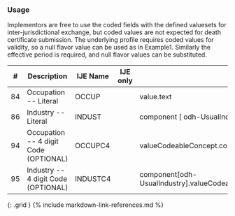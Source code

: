 ### Usage
Implementors are free to use the coded fields with the defined valuesets for inter-jurisdictional exchange,
            but coded values are not expected for death certificate submission. The underlying profile requires coded
            values for validity, so a null flavor value can be used as in Example1. Similarly the effective period is required,
            and null flavor values can be substituted.

| **#** |  **Description**   |  **IJE Name**   | IJE only |  **Field**  |  **Type**  | **Value Set**  |
| :---------: | ------------- | ------------ | :----------: |---------- | -------- | -------- |
| 84 | Occupation -- Literal  | OCCUP| |value.text | string(40) | - | 
| 86 | Industry -- Literal  | INDUST| |component [ odh-UsualIndustry	].value.text | string(40) | - | 
| 94 | Occupation -- 4 digit Code (OPTIONAL) | OCCUPC4| |valueCodeableConcept.coding[occupationCDCCensus2010] | codeable | [PHVS_Occupation_CDC_Census2010VS] | 
| 95 | Industry -- 4 digit Code (OPTIONAL) | INDUSTC4| |component[odh-UsualIndustry].valueCodeableConcept.coding[industryCDCCensus2010] | codeable | [PHVS_Industry_CDC_Census2010VS] | 
{: .grid }
{% include markdown-link-references.md %}
